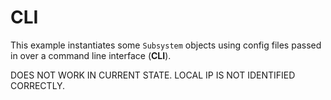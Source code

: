 # CLI

This example instantiates some `Subsystem` objects using config files passed in over a command line interface (**CLI**).

DOES NOT WORK IN CURRENT STATE. LOCAL IP IS NOT IDENTIFIED CORRECTLY.